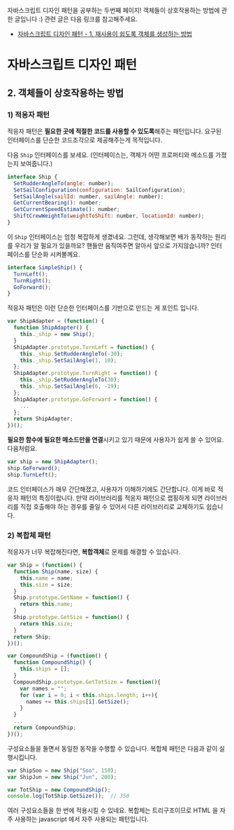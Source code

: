 자바스크립트 디자인 패턴을 공부하는 두번째 페이지! 객체들이 상호작용하는 방법에 관한 글입니다 :) 
관련 글은 다음 링크를 참고해주세요.
- [자바스크립트 디자인 패턴 - 1. 재사용이 쉽도록 객체를 생성하는 방법](https://github.com/SooJungChae/TIL/blob/master/20180523_js_pattern.md)

# 자바스크립트 디자인 패턴 

## 2. 객체들이 상호작용하는 방법

### 1) 적응자 패턴

적응자 패턴은 **필요한 곳에 적절한 코드를 사용할 수 있도록**해주는 패턴입니다. 
요구된 인터페이스를 단순한 코드조각으로 제공해주는게 목적입니다. 

다음 `Ship` 인터페이스를 보세요. (인터페이스는, 객체가 어떤 프로퍼티와 메소드를 가졌는지 보여줍니다.)

```javascript
interface Ship {
  SetRudderAngleTo(angle: number); 
  SetSailConfiguration(configuration: SailConfiguration);
  SetSailAngle(sailId: number, sailAngle: number);
  GetCurrentBearing(): number;
  GetCurrentSpeedEstimate(): number;
  ShiftCrewWeightTo(weightToShift: number, locationId: number);
}
```

이 `Ship` 인터페이스는 엄청 복잡하게 생겼네요. 그런데, 생각해보면 배가 동작하는 원리를 우리가 알 필요가 있을까요?
핸들만 움직여주면 알아서 앞으로 가지않습니까? 인터페이스를 단순화 시켜볼께요.

```javascript
interface SimpleShip() {
  TurnLeft();
  TurnRight();
  GoForward();
}
```

적응자 패턴은 이런 단순한 인터페이스를 기반으로 만드는 게 포인트 입니다.

```javascript
var ShipAdapter = (function() {
  function ShipAdapter() {
    this._ship = new Ship();
  }
  ShipAdapter.prototype.TurnLeft = function() {
    this._ship.SetRudderAngleTo(-30);
    this._ship.SetSailAngle(1, 10);
  };
  ShipAdapter.prototype.TurnRight = function() {
    this._ship.SetRudderAngleTo(30);
    this._ship.SetSailAngle(6, -19);
  };
  ShipAdapter.prototype.GoForward = function() {
    ...
  };
  return ShipAdapter;
})();
```

**필요한 함수에 필요한 메소드만을 연결**시키고 있기 때문에 사용자가 쉽게 쓸 수 있어요. 다음처럼요.

```javascript
var ship = new ShipAdapter();
ship.GoForward();
ship.TurnLeft();
```

코드 인터페이스가 매우 간단해졌고, 사용자가 이해하기에도 간단합니다. 이게 바로 적응자 패턴의 특징이랍니다. 
만약 라이브러리를 적응자 패턴으로 랩핑하게 되면 라이브러리를 직접 호출해야 하는 경우를 줄일 수 있어서 다른 라이브러리로 교체하기도 쉽습니다.

### 2) 복합체 패턴
적응자가 너무 복잡해진다면, **복합객체**로 문제를 해결할 수 있습니다.

```javascript
var Ship = (function() {
  function Ship(name, size) {
    this.name = name;
    this.size = size;
  }
  Ship.prototype.GetName = function() {
    return this.name;
  }
  Ship.prototype.GetSize = function() {
    return this.size;
  }
  return Ship;
})();

var CompoundShip = (function() {
  function CompoundShip() {
    this.ships = [];
  }
  CompoundShip.prototype.GetTotSize = function(){
    var names = "";
    for (var i = 0; i < this.ships.length; i++){
      names += this.ships[i].GetSize();
    }
  }
  ...
  return CompoundShip;
})();
```

구성요소들을 돌면서 동일한 동작을 수행할 수 있습니다. 복합체 패턴은 다음과 같이 실행시킵니다.

```javascript
var ShipSoo = new Ship("Soo", 150);
var ShipJun = new Ship("Jun", 200);

var TotShip = new CompoundShip();
console.log(TotShip.GetSize());  // 350
```

여러 구성요소들을 한 번에 적용시킬 수 있네요. 복합체는 트리구조이므로 HTML 을 자주 사용하는 javascript 에서 자주 사용되는 패턴입니다.
